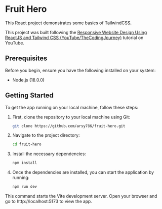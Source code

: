 # Fruit Hero

This React project demonstrates some basics of TailwindCSS.

This project was built following the [Responsive Website Design Using ReactJS and Tailwind CSS (YouTube/TheCodingJourney)](https://www.youtube.com/watch?v=85Qt7HH_vaQ&t=620s) tutorial on YouTube.

## Prerequisites

Before you begin, ensure you have the following installed on your system:

- Node.js (18.0.0)

## Getting Started

To get the app running on your local machine, follow these steps:

1. First, clone the repository to your local machine using Git:

   ```bash
   git clone https://github.com/arsy786/fruit-hero.git
   ```

2. Navigate to the project directory:

   ```bash
   cd fruit-hero
   ```

3. Install the necessary dependencies:

   ```bash
   npm install
   ```

4. Once the dependencies are installed, you can start the application by running:

   ```bash
   npm run dev
   ```

This command starts the Vite development server. Open your browser and go to http://localhost:5173 to view the app.
